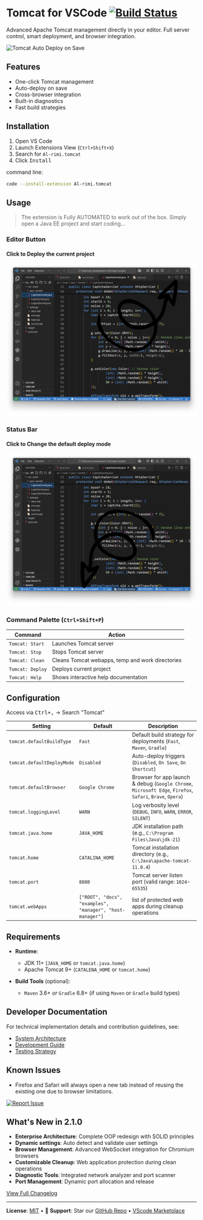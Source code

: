 # Tomcat for VSCode [![Build Status](https://img.shields.io/github/actions/workflow/status/Al-rimi/tomcat/ci.yml?branch=main)](https://github.com/Al-rimi/tomcat/actions)

Advanced Apache Tomcat management directly in your editor. Full server control, smart deployment, and browser integration.

![Tomcat Auto Deploy on Save](./resources/tomcat-auto-ex.gif)

## Features
- One-click Tomcat management
- Auto-deploy on save
- Cross-browser integration
- Built-in diagnostics
- Fast build strategies

## Installation

1. Open VS Code
2. Launch Extensions View (`Ctrl+Shift+X`)
3. Search for `Al-rimi.tomcat`
4. Click <kbd>Install</kbd>

command line:
```bash
code --install-extension Al-rimi.tomcat
```

## Usage
> The extension is Fully AUTOMATED to work out of the box. Simply open a Java EE project and start coding...

### Editor Button

#### Click to Deploy the current project
![Tomcat Editor Button](./resources/tomcat-editor.png)

### Status Bar

#### Click to Change the default deploy mode
![Tomcat Status Bar](./resources/tomcat-status-bar.png)

### Command Palette (`Ctrl+Shift+P`)

| Command                | Action                                           |
|------------------------|--------------------------------------------------|
| `Tomcat: Start`        | Launches Tomcat server                           |
| `Tomcat: Stop`         | Stops Tomcat server                              | 
| `Tomcat: Clean`        | Cleans Tomcat webapps, temp and work directories |
| `Tomcat: Deploy`       | Deploys current project                          | 
| `Tomcat: Help`         | Shows interactive help documentation             |

## Configuration

Access via <kbd>Ctrl+,</kbd> → Search "Tomcat"

| **Setting**                  | **Default**       | **Description**                                                                          |
|------------------------------|-------------------|------------------------------------------------------------------------------------------|
| `tomcat.defaultBuildType`    | `Fast`            | Default build strategy for deployments (`Fast`, `Maven`, `Gradle`)                       |
| `tomcat.defaultDeployMode`   | `Disabled`        | Auto-deploy triggers (`Disabled`, `On Save`, `On Shortcut`)                              |
| `tomcat.defaultBrowser`      | `Google Chrome`   | Browser for app launch & debug (`Google Chrome`, `Microsoft Edge`, `Firefox`, `Safari`, `Brave`, `Opera`) |
| `tomcat.loggingLevel`        | `WARN`            | Log verbosity level (`DEBUG`, `INFO`, `WARN`, `ERROR`, `SILENT`)                         |
| `tomcat.java.home`           | `JAVA_HOME`       | JDK installation path (e.g., `C:\Program Files\Java\jdk-21`)                             |
| `tomcat.home`                | `CATALINA_HOME`   | Tomcat installation directory (e.g., `C:\Java\apache-tomcat-11.0.4`)                     |
| `tomcat.port`                | `8080`            | Tomcat server listen port (valid range: `1024`-`65535`)                                  |
| `tomcat.webApps`             | `["ROOT", "docs", "examples", "manager", "host-manager"]`     | list of protected web apps during cleanup operations                |

## Requirements

- **Runtime**:
  - JDK 11+ (`JAVA_HOME` or `tomcat.java.home`)
  - Apache Tomcat 9+ (`CATALENA_HOME` or `tomcat.home`)
  
- **Build Tools** (optional):
  - `Maven` 3.6+ *or* `Gradle` 6.8+ (if using `Maven` or `Gradle` build types)

## Developer Documentation

For technical implementation details and contribution guidelines, see:
- [System Architecture](https://github.com/Al-rimi/tomcat/tree/main/docs/ARCHITECTURE.md)
- [Development Guide](https://github.com/Al-rimi/tomcat/tree/main/docs/DEVELOPMENT.md) 
- [Testing Strategy](https://github.com/Al-rimi/tomcat/tree/main/docs/TESTING.md)

## Known Issues

- Firefox and Safari will always open a new tab instead of reusing the existing one due to browser limitations.

[![Report Issue](https://img.shields.io/badge/-Report_Issue-red?style=flat-square)](https://github.com/Al-rimi/tomcat/issues)

## What's New in 2.1.0
- **Enterprise Architecture**: Complete OOP redesign with SOLID principles
- **Dynamic settings**: Auto detect and validate user settings
- **Browser Management**: Advanced WebSocket integration for Chromium browsers
- **Customizable Cleanup**: Web application protection during clean operations
- **Diagnostic Tools**: Integrated network analyzer and port scanner
- **Port Management**: Dynamic port allocation and release

[View Full Changelog](https://github.com/Al-rimi/tomcat/blob/main/CHANGELOG.md)

---

**License**: [MIT](LICENSE) • 💖 **Support**: Star our [GitHub Repo](https://github.com/Al-rimi/tomcat) • [VScode Marketplace](https://marketplace.visualstudio.com/items?itemName=Al-rimi.tomcat)